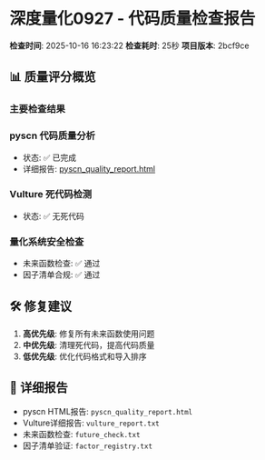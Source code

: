 # 深度量化0927 - 代码质量检查报告

**检查时间**: 2025-10-16 16:23:22
**检查耗时**: 25秒
**项目版本**: 2bcf9ce

## 📊 质量评分概览

### 主要检查结果
### pyscn 代码质量分析
- 状态: ✅ 已完成
- 详细报告: [pyscn_quality_report.html](pyscn_quality_report.html)

### Vulture 死代码检测
- 状态: ✅ 无死代码

### 量化系统安全检查
- 未来函数检查: ✅ 通过
- 因子清单合规: ✅ 通过

## 🛠️ 修复建议

1. **高优先级**: 修复所有未来函数使用问题
2. **中优先级**: 清理死代码，提高代码质量
3. **低优先级**: 优化代码格式和导入排序

## 📝 详细报告
- pyscn HTML报告: `pyscn_quality_report.html`
- Vulture详细报告: `vulture_report.txt`
- 未来函数检查: `future_check.txt`
- 因子清单验证: `factor_registry.txt`
